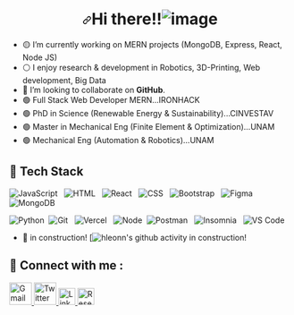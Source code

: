###                                 <h1 align="center" dir="auto"><a id="user-content-hi--im-horacio-leon" class="anchor" aria-hidden="true" href="#hi--im-horacio"><svg class="octicon octicon-link" viewBox="0 0 16 16" version="1.1" width="16" height="16" aria-hidden="true"><path fill-rule="evenodd" d="M7.775 3.275a.75.75 0 001.06 1.06l1.25-1.25a2 2 0 112.83 2.83l-2.5 2.5a2 2 0 01-2.83 0 .75.75 0 00-1.06 1.06 3.5 3.5 0 004.95 0l2.5-2.5a3.5 3.5 0 00-4.95-4.95l-1.25 1.25zm-4.69 9.64a2 2 0 010-2.83l2.5-2.5a2 2 0 012.83 0 .75.75 0 001.06-1.06 3.5 3.5 0 00-4.95 0l-2.5 2.5a3.5 3.5 0 004.95 4.95l1.25-1.25a.75.75 0 00-1.06-1.06l-1.25 1.25a2 2 0 01-2.83 0z"></path></svg></a>Hi there!!![image](https://user-images.githubusercontent.com/75273092/191351734-44df408b-0164-4fea-953a-2588c9a86648.png)</h1>

- 🟡 I’m currently working on MERN projects (MongoDB, Express, React, Node JS)
- ⚪️ I enjoy research & development in Robotics, 3D-Printing, Web development, Big Data 
- 🔵 I’m looking to collaborate on **GitHub**.
- 🟢 Full Stack Web Developer MERN...IRONHACK
- 🟢 PhD in Science (Renewable Energy & Sustainability)...CINVESTAV
- 🟢 Master in Mechanical Eng (Finite Element & Optimization)...UNAM
- 🟢 Mechanical Eng (Automation & Robotics)...UNAM

## 💼 Tech Stack

![JavaScript](https://img.shields.io/badge/-javascript-F7DF1E?&style=for-the-badge&logo=javascript&logoColor=black) &nbsp; ![HTML](https://img.shields.io/badge/HTML5-E34F26?style=for-the-badge&logo=html5&logoColor=white) &nbsp; ![React](https://img.shields.io/badge/react-%2320232a.svg?style=for-the-badge&logo=react&logoColor=%2361DAFB) &nbsp;
![CSS](https://img.shields.io/badge/-css3-1572B6?&style=for-the-badge&logo=css3&logoColor=white) &nbsp; ![Bootstrap](https://img.shields.io/badge/-Bootstrap%20CSS-blueviolet?style=for-the-badge&logo=bootstrap&logoColor=white) &nbsp; ![Figma](https://img.shields.io/badge/-Figma-F936C9?&style=for-the-badge&logo=figma&logoColor=black) &nbsp; ![MongoDB](https://img.shields.io/badge/-MongoDB-success?&style=for-the-badge&logo=mongodb&logoColor=black) &nbsp; 

![Python](https://img.shields.io/badge/-Python-blue?style=for-the-badge&logo=python&logoColor=yellow) &nbsp;![Git](https://img.shields.io/badge/-Git-F05032?&style=for-the-badge&logo=git&logoColor=white) &nbsp; ![Vercel](https://img.shields.io/badge/Vercel-000000?&style=for-the-badge&logo=vercel&logoColor=white) &nbsp; ![Node](https://img.shields.io/badge/node-grey?&style=for-the-badge&logo=nodedotjs&logoColor=green) &nbsp;![Postman](https://img.shields.io/badge/postman-F05032?&style=for-the-badge&logo=postman&logoColor=white) &nbsp; ![Insomnia](https://img.shields.io/badge/insomnia-FFFFFF?&style=for-the-badge&logo=insomnia&logoColor=A78BFA) &nbsp; ![VS Code](https://img.shields.io/badge/-VSCode-007ACC?&style=for-the-badge&logo=visual-studio-code&logoColor=white) &nbsp;

- 🧩 in construction!
[![hleonn's github activity in construction!](https://github-readme-activity-graph.cyclic.app/graph?username=hleonn&theme=github-compact)


## 💬 Connect with me : 

<a href="mailto:tatoleon2020@gmail.com">
  <img src="https://cdn.worldvectorlogo.com/logos/gmail-icon-2.svg" title="Gmail" alt="Gmail Account" width="40"/>
</a>
<a href="https://twitter.com/hleonnn">
  <img src="https://cdn.worldvectorlogo.com/logos/twitter-6.svg" title="Twitter" alt="Twitter Account" width="40"/>
</a>
<a href="https://www.linkedin.com/in/hleonn/">
  <img src="https://cdn.worldvectorlogo.com/logos/linkedin-icon-2.svg" title="Linkedin" alt="Linkedin Account" width="30"/>
</a>
<a href="https://researchgate.net/profile/h-leon">
  <img src="https://cdn.worldvectorlogo.com/logos/research.svg" title="Researchgate" alt="Researchgate Account" width="30"/>
</a>
<!--

-->












